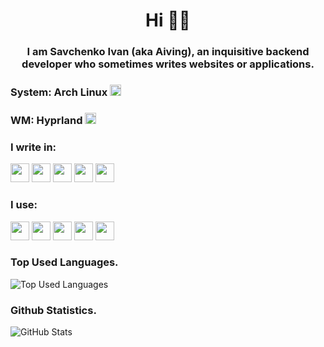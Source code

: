 <h1 align="center">Hi 👋🏻</h1>
<h3 align="center">I am Savchenko Ivan (aka Aiving), an inquisitive backend developer who sometimes writes websites or applications.</h3>

### System: Arch Linux <img src="https://github.com/Aiving/Aiving/assets/73419411/6bf8e8ff-00a5-470e-8708-e0f34c242c17" height="18" />
### WM: Hyprland <img src="https://github.com/Aiving/Aiving/assets/73419411/3dbb660d-c03f-4e2f-a91a-24be31b6167a" height="18" />

### I write in:
<img src="https://github.com/Aiving/Aiving/assets/73419411/03465a82-f37b-41e9-916d-31203b20223c" height="30" />
<img src="https://github.com/Aiving/Aiving/assets/73419411/756f394b-21a7-4534-b5ed-b64b4ce0c5bb" height="30" />
<img src="https://github.com/Aiving/Aiving/assets/73419411/8b832be6-dcc2-423a-8774-149ac3222a63" height="30" />
<img src="https://github.com/Aiving/Aiving/assets/73419411/1899fcfe-85be-4dd9-9e98-721b9af56e14" height="30" />
<img src="https://github.com/Aiving/Aiving/assets/73419411/c65a502b-416e-4ca0-a2c7-635c1c824ff0" height="30" />

### I use:
<img src="https://github.com/Aiving/Aiving/assets/73419411/f14c8e36-baba-46ea-afc3-15c57e3e49b2" height="30" />
<img src="https://github.com/Aiving/Aiving/assets/73419411/94127222-e8b8-4466-b989-4b6be429860f" height="30" />
<img src="https://github.com/Aiving/Aiving/assets/73419411/407bd4c0-d390-4c21-ac65-4ee4df1ad95c" height="30" />
<img src="https://github.com/Aiving/Aiving/assets/73419411/8ec64594-9218-4070-b8f5-17ffd449862c" height="30" />
<img src="https://github.com/Aiving/Aiving/assets/73419411/861495fb-9afa-4163-b116-c91c495defac" height="30" />

### Top Used Languages.
![Top Used Languages](https://github-readme-stats.vercel.app/api/top-langs/?username=Aiving&layout=donut&bg_color=1a1112&border_color=9f8c8d&title_color=ffb2ba&text_color=e5bdc0)
### Github Statistics.
![GitHub Stats](https://github-readme-stats.vercel.app/api?username=Aiving&show_icons=true&bg_color=1a1112&border_color=9f8c8d&title_color=ffb2ba&text_color=e5bdc0&icon_color=ffb2ba)
